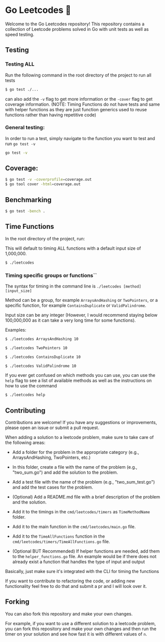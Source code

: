 # Go Leetcodes 🎉

Welcome to the Go Leetcodes repository! This repository contains a collection of Leetcode problems solved in Go with unit tests as well as speed testing.

## Testing

### Testing ALL

Run the following command in the root directory of the project to run all tests

```bash
$ go test ./...
```

can also add the `-v` flag to get more information or the `-cover` flag to get coverage information. (NOTE: Timing Functions do not have tests and same with helper functions as they are just function generics used to reuse functions rather than having repetitive code)

### General testing:

In order to run a test, simply navigate to the function you want to test and run `go test -v`

```bash
go test -v
```

## Coverage:
```bash
$ go test -v -coverprofile=coverage.out
$ go tool cover -html=coverage.out
```

## Benchmarking

```bash
$ go test -bench .
```

## Time Functions

In the root directory of the project, run:

This will default to timing ALL functions with a default input size of 1,000,000.
```bash
$ ./leetcodes
```
### Timing specific groups or functions``

The syntax for timing in the command line is `./leetcodes [method] [input_size]`

Method can be a group, for example `ArraysAndHashing` or `TwoPointers`, or a specific function, for example `ContainsDuplicate` or `ValidPalindrome`.

Input size can be any integer (However, I would recommend staying below 100,000,000 as it can take a very long time for some functions).

Examples:

```bash
$ ./leetcodes ArraysAndHashing 10
```

```bash
$ ./leetcodes TwoPointers 10
```

```bash
$ ./leetcodes ContainsDuplicate 10
```

```bash
$ ./leetcodes ValidPalindrome 10
```

If you ever get confused on which methods you can use, you can use the `help` flag to see a list of available methods as well as the instructions on how to use the command

```bash
$ ./leetcodes help
```

## Contributing

Contributions are welcome! If you have any suggestions or improvements, please open an issue or submit a pull request.

When adding a solution to a leetcode problem, make sure to take care of the following areas:

- Add a folder for the problem in the appropriate category (e.g., ArraysAndHashing, TwoPointers, etc.)
- In this folder, create a file with the name of the problem (e.g., "two_sum.go") and add the solution to the problem.
- Add a test file with the name of the problem (e.g., "two_sum_test.go") and add the test cases for the problem.
- (Optional) Add a README.md file with a brief description of the problem and the solution.

- Add it to the timings in the `cmd/leetcodes/timers` as `TimeMethodName` folder.
- Add it to the main function in the `cmd/leetcodes/main.go` file.
- Add it to the `TimeAllFunctions` function in the `cmd/leetcodes/timers/TimeAllFunctions.go` file.
- (Optional BUT Recommended) If helper functions are needed, add them to the `helper_functions.go` file. An example would be if there does not already exist a function that handles the type of input and output 

Basically, just make sure it's integrated with the CLI for timing the functions

If you want to contribute to refactoring the code, or adding new functionality feel free to do that and submit a pr and I will look over it.

## Forking

You can also fork this repository and make your own changes.

For example, if you want to use a different solution to a leetcode problem, you can fork this repository and make your own changes and then run the timer on your solution and see how fast it is with different values of `n`.
